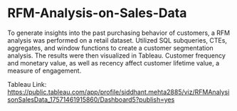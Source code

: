 # RFM-Analysis-on-Sales-Data
To generate insights into the past purchasing behavior of customers, a RFM analysis was performed on a retail dataset. Utilized SQL subqueries, CTEs, aggregates, and window functions to create a customer segmentation analysis. The results were then visualized in Tableau. Customer frequency and monetary value, as well as recency affect customer lifetime value, a measure of engagement. 

Tableau Link: https://public.tableau.com/app/profile/siddhant.mehta2885/viz/RFMAnalysisonSalesData_17571461915860/Dashboard5?publish=yes
